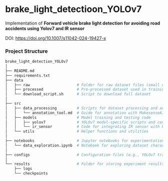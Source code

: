 # brake_light_detectioon_YOLOv7

Implementation of **Forward vehicle brake light detection for avoiding road 
accidents using Yolov7 and IR sensor**

DOI: https://doi.org/10.1007/s11042-024-19427-x

### Project Structure

```bash
brake_light_detection_YOLOv7
│
├── README.md
├── requirements.txt
├── data                        
│   ├── raw                     # Folder for raw dataset files (small or a sample of data)
│   ├── processed               # Pre-processed dataset used in training (small samples for repo)
│   └── download_script.sh      # Script to download full dataset
│
├── src
│   ├── data_processing         # Scripts for dataset processing and annotation
│   │   └── annotation_tool.md  # Guide for annotation with MakesenseAI
│   ├── models                  # Model training and testing code
│   │   ├── yolov7              # YOLOv7 model-specific scripts and configs
│   │   └── ir_sensor           # Code for integrating IR sensor with brake light detection
│   └── utils                   # Helper functions and utilities
│
├── notebooks                   # Jupyter notebooks for experimentation and visualization
│   └── data_exploration.ipynb  # Notebook for exploring dataset characteristics
│
├── configs                     # Configuration files (e.g., YOLOv7 training config, hyperparameters)
│
└── results                     # Folder for storing experiment results, logs, and model checkpoints
    ├── logs
    └── checkpoints

```